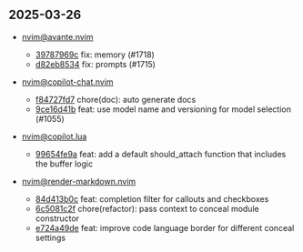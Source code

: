 ## 2025-03-26

* nvim@avante.nvim
  - [39787969c](https://github.com/yetone/avante.nvim/commit/39787969c769204861f1339e52ffcdd00e648220) fix: memory (#1718)
  - [d82eb8534](https://github.com/yetone/avante.nvim/commit/d82eb8534e227a2b8cb119c3bb325ab72423d699) fix: prompts (#1715)

* nvim@copilot-chat.nvim
  - [f84727fd7](https://github.com/CopilotC-Nvim/CopilotChat.nvim/commit/f84727fd79f726b7e848adf89108d66805638f06) chore(doc): auto generate docs
  - [9ce16d41b](https://github.com/CopilotC-Nvim/CopilotChat.nvim/commit/9ce16d41b2ca16811d784cd080d4daf793a02d16) feat: use model name and versioning for model selection (#1055)

* nvim@copilot.lua
  - [99654fe9a](https://github.com/zbirenbaum/copilot.lua/commit/99654fe9ad6cb2500c66b178a03326f75c95f176) feat: add a default should_attach function that includes the buffer logic

* nvim@render-markdown.nvim
  - [84d413b0c](https://github.com/MeanderingProgrammer/render-markdown.nvim/commit/84d413b0c432adaeaf3dcaac646638bd99d06aa6) feat: completion filter for callouts and checkboxes
  - [6c5081c2f](https://github.com/MeanderingProgrammer/render-markdown.nvim/commit/6c5081c2fdc62ff20b109ec7c12c7b675dd339ee) chore(refactor): pass context to conceal module constructor
  - [e724a49de](https://github.com/MeanderingProgrammer/render-markdown.nvim/commit/e724a49dee315744d6f5d3c651ddd604cc7afc52) feat: improve code language border for different conceal settings
